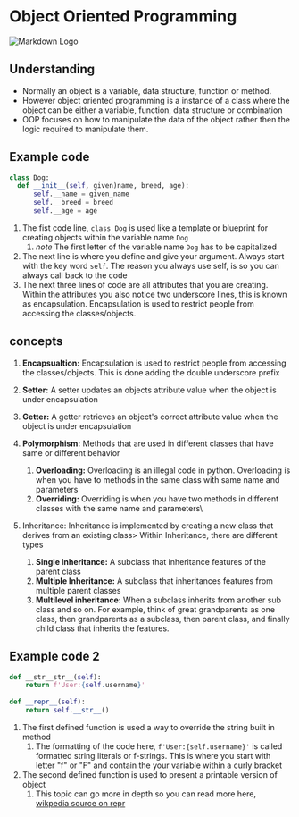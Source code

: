 #  Object Oriented Programming


![Markdown Logo](https://i.ytimg.com/vi/SzJ46YA_RaA/maxresdefault.jpg)

## __Understanding__

- Normally an object is a variable, data structure, function or method.
- However object oriented programming is a instance of a class where the object can be either a variable, function, data structure or combination
- OOP focuses on how to manipulate the data of the object rather then the logic required to manipulate them.


## __Example code__

```python
class Dog:
  def __init__(self, given)name, breed, age):
      self.__name = given_name
      self.__breed = breed
      self.__age = age
```
1. The fist code line, ```class Dog``` is used like a template or blueprint for creating objects within the variable name ```Dog```
    1. *note* The first letter of the variable name ```Dog``` has to be capitalized
2. The next line is where you define and give your argument. Always start with the key word  ```self```. The reason you always use self, is so you can always call back to the code
3. The next three lines of code are all attributes that you are creating. Within the attributes you also notice two underscore lines, this is known as encapsulation. Encapsulation is used to restrict people from accessing the classes/objects.


## __concepts__

1. **Encapsualtion:** Encapsulation is used to restrict people from accessing the classes/objects. This is done adding the double underscore prefix

2. **Setter:** A setter updates an objects attribute value when the object is under encapsulation

3. **Getter:** A getter retrieves an object's correct attribute value when the object is under encapsulation

4. **Polymorphism:** Methods that are used in different classes that have same or different behavior

    1. **Overloading:** Overloading is an illegal code in python. Overloading is when you have to methods in the same class with same name and parameters
    2. **Overriding:** Overriding is when you have two methods in different classes with the same name and parameters\

5. Inheritance: Inheritance is implemented by creating a new class that derives from an existing class> Within Inheritance, there are different types
    1. **Single Inheritance:** A subclass that inheritance features of the parent class
    2. **Multiple Inheritance:** A subclass that inheritances features from multiple parent classes
    3. **Multilevel inheritance:** When a subclass inherits from another sub class and so on. For example, think of great grandparents as one class, then grandparents as a subclass, then parent class, and finally child class that inherits the features.



## __Example code 2__
```Python
def __str__str__(self):
    return f'User:{self.username}'
    
def __repr__(self):
    return self.__str__()
```
1. The first defined function is used a way to override the string built in method
    1. The formatting of the code here, ```f'User:{self.username}'``` is called formatted string literals or f-strings. This is where you start with letter "f" or "F" and contain the your variable within a curly bracket
2. The second defined function is used to present a printable version of object
    1. This topic can go more in depth so you can read more here, [wikpedia source on repr](https://docs.python.org/3/library/functions.html#repr)
